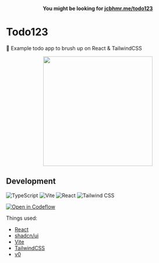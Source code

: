 <p align=center>
  <b>You might be looking for <a href="https://jcbhmr.me/todo123/">jcbhmr.me/todo123</a></b>
</p>

# Todo123

🔰 Example todo app to brush up on React & TailwindCSS

<p align=center>
  <img width=300 src="https://image.thum.io/get/https://jcbhmr.me/todo123/">
</p>

## Development

![TypeScript](https://img.shields.io/static/v1?style=for-the-badge&message=TypeScript&color=3178C6&logo=TypeScript&logoColor=FFFFFF&label=)
![Vite](https://img.shields.io/static/v1?style=for-the-badge&message=Vite&color=646CFF&logo=Vite&logoColor=FFFFFF&label=)
![React](https://img.shields.io/static/v1?style=for-the-badge&message=React&color=222222&logo=React&logoColor=61DAFB&label=)
![Tailwind CSS](https://img.shields.io/static/v1?style=for-the-badge&message=Tailwind+CSS&color=222222&logo=Tailwind+CSS&logoColor=06B6D4&label=)

[![Open in Codeflow](https://developer.stackblitz.com/img/open_in_codeflow.svg)](https://pr.new/https://github.com/jcbhmr/todo123)

Things used:

- [React](https://react.dev/)
- [shadcn/ui](https://ui.shadcn.com/)
- [Vite](https://vitejs.dev/)
- [TailwindCSS](https://tailwindcss.com/)
- [v0](https://v0.dev/)
